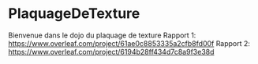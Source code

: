 # PlaquageDeTexture
Bienvenue dans le dojo du plaquage de texture
Rapport 1: https://www.overleaf.com/project/61ae0c8853335a2cfb8fd00f
Rapport 2: https://www.overleaf.com/project/6194b28ff434d7c8a9f3e38d
